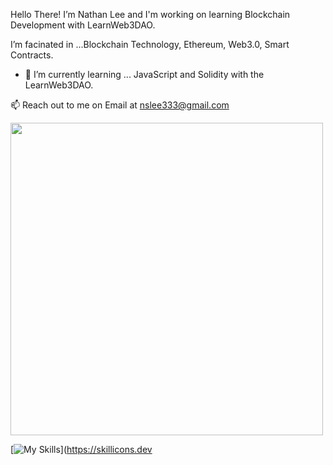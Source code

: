 Hello There!
  I’m Nathan Lee and I'm working on learning Blockchain Development with LearnWeb3DAO.

  I’m facinated in ...Blockchain Technology, Ethereum, Web3.0, Smart Contracts. 
- 🌱 I’m currently learning ... JavaScript and Solidity with the LearnWeb3DAO.


📫 Reach out to me on Email at nslee333@gmail.com




<div class="image">
  <img src="https://user-images.githubusercontent.com/83928534/158027313-35a09cf7-3193-40bb-951f-7da0ca18ba9f.jpg" height="500" width="auto" >
</div>
<!-- ![PFP](https://user-images.githubusercontent.com/83928534/158027313-35a09cf7-3193-40bb-951f-7da0ca18ba9f.jpg) -->

[![My Skills](https://skillicons.dev/icons?i=js,html,css,wasm)](https://skillicons.dev
